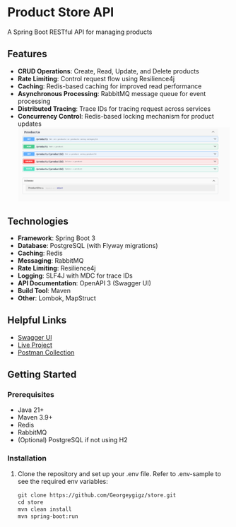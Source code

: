 # Product Store API

A Spring Boot RESTful API for managing products

## Features

- **CRUD Operations**: Create, Read, Update, and Delete products
- **Rate Limiting**: Control request flow using Resilience4j
- **Caching**: Redis-based caching for improved read performance
- **Asynchronous Processing**: RabbitMQ message queue for event processing
- **Distributed Tracing**: Trace IDs for tracing request across services
- **Concurrency Control**: Redis-based locking mechanism for product updates
![img.png](img.png)

## Technologies

- **Framework**: Spring Boot 3
- **Database**: PostgreSQL (with Flyway migrations)
- **Caching**: Redis
- **Messaging**: RabbitMQ
- **Rate Limiting**: Resilience4j
- **Logging**: SLF4J with MDC for trace IDs
- **API Documentation**: OpenAPI 3 (Swagger UI)
- **Build Tool**: Maven
- **Other**: Lombok, MapStruct

## Helpful Links

- [Swagger UI](#)
- [Live Project](#)
- [Postman Collection](#)

## Getting Started

### Prerequisites

- Java 21+
- Maven 3.9+
- Redis
- RabbitMQ
- (Optional) PostgreSQL if not using H2

### Installation

1. Clone the repository and set up your .env file. Refer to .env-sample to see the required env variables:
   ```
   git clone https://github.com/Georgeygigz/store.git
   cd store
   mvn clean install
   mvn spring-boot:run
